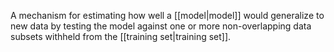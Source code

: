 
A mechanism for estimating how well a [[model|model]] would generalize to
new data by testing the model against one or more non-overlapping data subsets
withheld from the [[training set|training set]].

